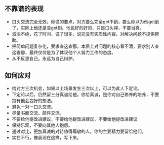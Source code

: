 ## 不靠谱的表现
- 口头交流完全无效，你说的要点，对方要么完全get不到，要么你以为他get到了，实际上他还是没get到。他说好的好的，只是口头禅，不要当真。
- 滔滔不绝，花了时间，说了很多，说完没有实质性内容。对解决问题不提供帮助。
- 把简单问题复杂化，要求查这查那，本质上对问题的核心看不清，要求别人查这查那，最终仅仅是为了体现他个人努力工作的态度。
-  从不反思自己。永远为自己辩护。

## 如何应对
- 给对方三次机会，如果以上场景发生三次以上，可以为此人下定论。
- 下定论以后，仍然留三分真诚给他。你给真诚，是你对自己修养的培养，不要抱有他会变好的想法。
- 避免一对一口头交流。
- 尽量书面交流，邮件交流。
- 不要给他提改进建议，不要给他提改进建议，不要给他提改进建议
- 保持乐观，不要向其他人抱怨。
- 通过对比，更加真诚的对待值得尊敬的人。你的主要精力要留给他们。
- 实在不行，像我现在这样，写下来。



